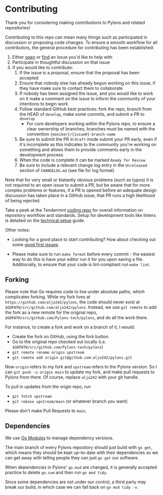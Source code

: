 # Contributing

Thank you for considering making contributions to Pylons and related repositories!

Contributing to this repo can mean many things such as participated in
discussion or proposing code changes. To ensure a smooth workflow for all
contributors, the general procedure for contributing has been established:

1. Either [open](https://github.com/Pylons-tech/pylons/issues/new/choose) or
   [find](https://github.com/Pylons-tech/pylons/issues) an issue you'd like to help with
2. Participate in thoughtful discussion on that issue
3. If you would like to contribute:
    1. If the issue is a proposal, ensure that the proposal has been accepted
    2. Ensure that nobody else has already begun working on this issue, if they have
       make sure to contact them to collaborate
    3. If nobody has been assigned the issue, and you would like to work on it
       make a comment on the issue to inform the community of your intentions
       to begin work
    4. Follow standard GitHub best practices: fork the repo, branch from the
       HEAD of `develop`, make some commits, and submit a PR to `develop`
        - For core developers working within the Pylons repo, to ensure a clear
          ownership of branches, branches must be named with the convention
          `{moniker}/{issue#}-branch-name`
    5. Be sure to submit the PR in `Draft` mode submit your PR early, even if
       it's incomplete as this indicates to the community you're working on
       something and allows them to provide comments early in the development process
    6. When the code is complete it can be marked `Ready for Review`
    7. Be sure to include a relevant change log entry in the `Unreleased` section
       of `CHANGELOG.md` (see file for log format)

Note that for very small or blatantly obvious problems (such as typos) it is
not required to an open issue to submit a PR, but be aware that for more complex
problems or features, if a PR is opened before an adequate design discussion has
taken place in a GitHub issue, that PR runs a high likelihood of being rejected.

Take a peek at the Tendermint [coding repo](https://github.com/tendermint/coding) for
overall information on repository workflow and standards. Setup for development
tools like linters is detailed on the [technical setup](TECHNICAL-SETUP.md) guide.

Other notes:
* Looking for a good place to start contributing? How about checking out some
  [good first issues](https://github.com/Pylons-tech/pylons/issues?q=is%3Aopen+is%3Aissue+label%3A%22good+first+issue%22).

* Please make sure to run `make format` before every commit - the easiest way
  to do this is have your editor run it for you upon saving a file. Additionally,
  to ensure that your code is lint-compliant run `make lint`.

## Forking

Please note that Go requires code to live under absolute paths, which complicates forking.
While my fork lives at `https://github.com/aljo242/pylons`,
the code should never exist at  `$GOPATH/src/github.com/aljo242/pylons`.
Instead, we use `git remote` to add the fork as a new remote for the original repo,
`$GOPATH/src/github.com/Pylons-tech/pylons`, and do all the work there.

For instance, to create a fork and work on a branch of it, I would:

- Create the fork on GitHub, using the fork button.
- Go to the original repo checked out locally (i.e. `$GOPATH/src/github.com/Pylons-tech/pylons`)
- `git remote rename origin upstream`
- `git remote add origin git@github.com:aljo242/pylons.git`

Now `origin` refers to my fork and `upstream` refers to the Pylons version.
So I can `git push -u origin main` to update my fork, and make pull requests to Pylons from there.
Of course, replace `aljo242` with your git handle.

To pull in updates from the origin repo, run

- `git fetch upstream`
- `git rebase upstream/main` (or whatever branch you want)

Please don't make Pull Requests to `main`.

## Dependencies

We use [Go Modules](https://github.com/golang/go/wiki/Modules) to manage
dependency versions.

The main branch of every Pylons repository should just build with `go get`,
which means they should be kept up-to-date with their dependencies so we can
get away with telling people they can just `go get` our software.

When dependencies in Pylons' `go.mod` are changed, it is generally accepted practice
to delete `go.sum` and then run `go mod tidy`.

Since some dependencies are not under our control, a third party may break our
build, in which case we can fall back on `go mod tidy -v`.

<!-- 
Add more sections on Branching Model and Releases
-->